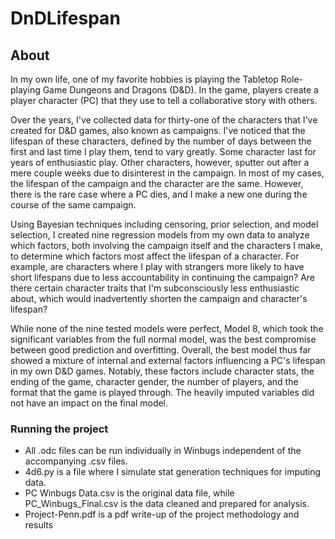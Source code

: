 # DnDLifespan

## About

In my own life, one of my favorite hobbies is playing the Tabletop Role-playing Game Dungeons and Dragons (D&D). In the game, players create a player character (PC) that they use to tell a collaborative story with others.

Over the years, I've collected data for thirty-one of the characters that I've created for D&D games, also known as campaigns. I've noticed that the lifespan of these characters, defined by the number of days between the first and last time I play them, tend to vary greatly. Some character last for years of enthusiastic play. Other characters, however, sputter out after a mere couple weeks due to disinterest in the campaign. In most of my cases, the lifespan of the campaign and the character are the same. However, there is the rare case where a PC dies, and I make a new one during the course of the same campaign.

Using Bayesian techniques including censoring, prior selection, and model selection, I created nine regression models from my own data to analyze which factors, both involving the campaign itself and the characters I make, to determine which factors most affect the lifespan of a character. For example, are characters where I play with strangers more likely to have short lifespans due to less accountability in continuing the campaign? Are there certain character traits that I'm subconsciously less enthusiastic about, which would inadvertently shorten the campaign and character's lifespan?

While none of the nine tested models were perfect, Model 8, which took the significant variables from the full normal model, was the best compromise between good prediction and overfitting. Overall, the best model thus far showed a mixture of internal and external factors influencing a PC's lifespan in my own D&D games. Notably, these factors include character stats, the ending of the game, character gender, the number of players, and the format that the game is played through. The heavily imputed variables did not have an impact on the final model.


### Running the project

* All .odc files can be run individually in Winbugs independent of the accompanying .csv files. 
* 4d6.py is a file where I simulate stat generation techniques for imputing data.
* PC Winbugs Data.csv is the original data file, while PC_Winbugs_Final.csv is the data cleaned and prepared for analysis.
* Project-Penn.pdf is a pdf write-up of the project methodology and results
